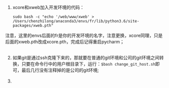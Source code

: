 1. xcore和xweb加入开发环境的代码：

    `sudo bash -c "echo '/web/www/xweb' >   /Users/chenzhilong/anaconda3/envs/fr/lib/python3.6/site-packages/xweb.pth"`

​	注意，这里的envs后面的fr是你的开发环境的名字，注意更换，xcore同理，只是后面的xweb.pth改成xcore.pth，完成后记得重启pycharm；<br><br>

2. 如果git是通过ssh克隆下来的，那就要在普通的git环境和公司的git环境之间转换，只要在命令行中的用户根目录下，运行：`$bash change_git_host.sh`即可，最后几行没有注释掉的是公司的git环境;<br><br>
3. 